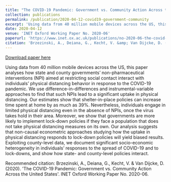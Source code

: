```yaml
---
title: "The COVID-19 Pandemic: Government vs. Community Action Across the United States"
collection: publications
permalink: /publication/2020-04-12-covid19-government-community
excerpt: 'Using data from 40 million mobile devices across the US, this paper analyses how state and county governments’ non-pharmaceutical interventions (NPI) aimed at restricting social contact interact with individuals’ physical distancing behavior in response to the COVID-19 pandemic. We use difference-in-differences and instrumental-variable approaches to find that such NPIs lead to a significant uptake in physical distancing. Our estimates show that shelter-in-place policies can increase time spent at home by as much as 39%. Nevertheless, individuals engage in limited physical distancing even in the absence of NPIs, once the virus takes hold in their area. Moreover, we show that governments are more likely to implement lock-down policies if they face a population that does not take physical distancing measures on its own. Our analysis suggests that non-causal econometric approaches studying how the uptake in physical distancing responds to lock-down policies will yield biased results. Exploiting county-level data, we document significant socio-economic heterogeneity in individuals’ responses to the spread of COVID-19 and to lock-downs, and show how state- and county-level policies interact.'
date: 2020-04-12
venue: 'INET Oxford Working Paper No. 2020-06'
paperurl: 'https://www.inet.ox.ac.uk/publications/no-2020-06-the-covid-19-pandemic-government-vs-community-action-across-the-united-states/'
citation: 'Brzezinski, A., Deiana, G., Kecht, V. &amp; Van Dijcke, D. (2020). &apos;The COVID-19 Pandemic: Government vs. Community Action Across the United States&apos;. INET Oxford Working Paper No. 2020-06.'
---
```


<a href='https://www.inet.ox.ac.uk/publications/no-2020-06-the-covid-19-pandemic-government-vs-community-action-across-the-united-states/'>Download paper here</a>

Using data from 40 million mobile devices across the US, this paper analyses how state and county governments’ non-pharmaceutical interventions (NPI) aimed at restricting social contact interact with individuals’ physical distancing behavior in response to the COVID-19 pandemic. We use difference-in-differences and instrumental-variable approaches to find that such NPIs lead to a significant uptake in physical distancing. Our estimates show that shelter-in-place policies can increase time spent at home by as much as 39%. Nevertheless, individuals engage in limited physical distancing even in the absence of NPIs, once the virus takes hold in their area. Moreover, we show that governments are more likely to implement lock-down policies if they face a population that does not take physical distancing measures on its own. Our analysis suggests that non-causal econometric approaches studying how the uptake in physical distancing responds to lock-down policies will yield biased results. Exploiting county-level data, we document significant socio-economic heterogeneity in individuals’ responses to the spread of COVID-19 and to lock-downs, and show how state- and county-level policies interact.

Recommended citation: Brzezinski, A., Deiana, G., Kecht, V. & Van Dijcke, D. (2020). 'The COVID-19 Pandemic: Government vs. Community Action Across the United States'. INET Oxford Working Paper No. 2020-06.